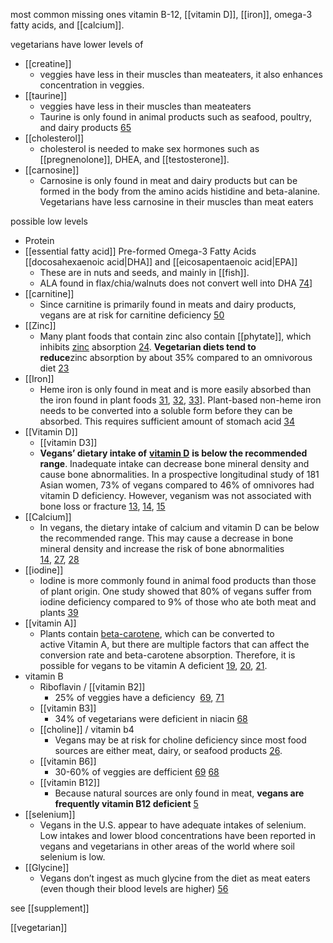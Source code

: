 most common missing ones
vitamin B-12, [[vitamin D]], [[iron]], omega-3 fatty acids, and [[calcium]].

vegetarians have lower levels of
- [[creatine]]
	- veggies have less in their muscles than meateaters, it also enhances concentration in veggies.
- [[taurine]]
	- veggies have less in their muscles than meateaters
	- Taurine is only found in animal products such as seafood, poultry, and dairy products [65](https://www.ncbi.nlm.nih.gov/pubmed/2352336)
- [[cholesterol]]
	- cholesterol is needed to make sex hormones such as [[pregnenolone]], DHEA, and [[testosterone]].
- [[carnosine]]
	- Carnosine is only found in meat and dairy products but can be formed in the body from the amino acids histidine and beta-alanine. Vegetarians have less carnosine in their muscles than meat eaters

possible low levels
- Protein
- [[essential fatty acid]] Pre-formed Omega-3 Fatty Acids [[docosahexaenoic acid|DHA]] and [[eicosapentaenoic acid|EPA]] 
	- These are in nuts and seeds, and mainly in [[fish]].
	- ALA found in flax/chia/walnuts does not convert well into DHA [74](https://www.ncbi.nlm.nih.gov/m/pubmed/19269799/)]
- [[carnitine]]
	- Since carnitine is primarily found in meats and dairy products, vegans are at risk for carnitine deficiency [50](http://ajcn.nutrition.org/content/50/2/301.abstract)
- [[Zinc]]
	- Many plant foods that contain zinc also contain [[phytate]], which inhibits [zinc](https://selfhacked.com/blog/literally-everything-wanted-know-zinc-backed-science/) absorption [24](https://www.ncbi.nlm.nih.gov/pubmed/25439135). **Vegetarian diets tend to reduce**zinc absorption by about 35% compared to an omnivorous diet [23](http://ajcn.nutrition.org/content/78/3/633S.long)
- [[Iron]]
	- Heme iron is only found in meat and is more easily absorbed than the iron found in plant foods [31](https://www.ncbi.nlm.nih.gov/pubmed/21462105), [32](https://www.ncbi.nlm.nih.gov/pubmed/19475341), [33](https://www.ncbi.nlm.nih.gov/pubmed/22951158)]. Plant-based non-heme iron needs to be converted into a soluble form before they can be absorbed. This requires sufficient amount of stomach acid [34](https://www.ncbi.nlm.nih.gov/books/NBK448204/)
- [[Vitamin D]]
	- [[vitamin D3]]
	- **Vegans’ dietary intake of** [**vitamin D**](https://selfhacked.com/blog/natural-ways-to-increase-calcitrol-and-vitamin-d-receptor-gene-expression/) **is below the recommended range**. Inadequate intake can decrease bone mineral density and cause bone abnormalities. In a prospective longitudinal study of 181 Asian women, 73% of vegans compared to 46% of omnivores had vitamin D deficiency. However, veganism was not associated with bone loss or fracture [13](https://www.ncbi.nlm.nih.gov/pubmed/21811293), [14](https://www.ncbi.nlm.nih.gov/pubmed/21092700), [15](https://www.ncbi.nlm.nih.gov/pubmed/21872800)
- [[Calcium]]
	- In vegans, the dietary intake of calcium and vitamin D can be below the recommended range. This may cause a decrease in bone mineral density and increase the risk of bone abnormalities [14](https://www.ncbi.nlm.nih.gov/pubmed/21092700), [27](https://www.ncbi.nlm.nih.gov/pubmed/12491091), [28](https://www.ncbi.nlm.nih.gov/pubmed/16942519)
- [[iodine]]
	- Iodine is more commonly found in animal food products than those of plant origin. One study showed that 80% of vegans suffer from iodine deficiency compared to 9% of those who ate both meat and plants [39](https://www.ncbi.nlm.nih.gov/pubmed/12748410)
- [[vitamin A]]
	- Plants contain [beta-carotene](https://selfhacked.com/blog/beta-carotene/), which can be converted to active Vitamin A, but there are multiple factors that can affect the conversion rate and beta-carotene absorption. Therefore, it is possible for vegans to be vitamin A deficient [19](https://www.ncbi.nlm.nih.gov/pmc/articles/PMC2855261/), [20](https://www.ncbi.nlm.nih.gov/pmc/articles/PMC5372909/), [21](https://www.ncbi.nlm.nih.gov/pmc/articles/PMC4628270/).
- vitamin B
	- Riboflavin / [[vitamin B2]]
		- 25% of veggies have a deficiency  [69](https://www.ncbi.nlm.nih.gov/pubmed/1797957), [71](https://www.ernaehrungs-umschau.de/fileadmin/Ernaehrungs-Umschau/pdfs/pdf_2016/04_16/EU04_2016_Special_DGE_eng_final.pdf)
	- [[vitamin B3]]
		- 34% of vegetarians were deficient in niacin [68](https://www.ncbi.nlm.nih.gov/pubmed/26502280)
	- [[choline]] / vitamin b4
		- Vegans may be at risk for choline deficiency since most food sources are either meat, dairy, or seafood products [26](https://www.ars.usda.gov/ARSUserFiles/80400525/Data/Choline/Choln02.pdf).
	- [[vitamin B6]]
		- 30-60% of veggies are defficient [69](https://www.ncbi.nlm.nih.gov/pubmed/1797957) [68](https://www.ncbi.nlm.nih.gov/pubmed/26502280)
	- [[vitamin B12]]
		- Because natural sources are only found in meat, **vegans are frequently vitamin B12 deficient** [5](https://www.ncbi.nlm.nih.gov/pubmed/12816782)
- [[selenium]]
	- Vegans in the U.S. appear to have adequate intakes of selenium. Low intakes and lower blood concentrations have been reported in vegans and vegetarians in other areas of the world where soil selenium is low.
- [[Glycine]]
	- Vegans don’t ingest as much glycine from the diet as meat eaters (even though their blood levels are higher) [56](https://www.ncbi.nlm.nih.gov/pmc/articles/PMC4705437/)




see [[supplement]]

[[vegetarian]]

